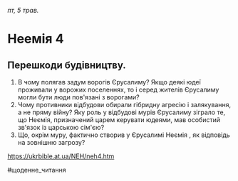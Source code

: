
_пт, 5 трав._

# Неемія 4

## Перешкоди будівництву.
1. В чому полягав задум ворогів  Єрусалиму? Якщо деякі юдеї проживали у ворожих поселеннях, то і серед жителів Єрусалиму могли бути люди пов'язані з ворогами?
2. Чому противники відбудови обирали гібридну агресію і залякування, а не пряму війну? Яку роль у відбудові мурів Єрусалиму зіграло те, що Неємія, призначений царем керувати юдеями, мав особистий зв'язок із царською сім'єю?
3. Що, окрім муру, фактично створив у Єрусалимі Неємія , як відповідь на зовнішню загрозу?

https://ukrbible.at.ua/NEH/neh4.htm 

#щоденне_читання
